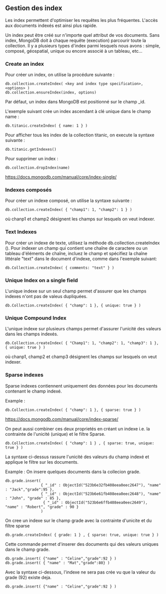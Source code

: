 ## Gestion des index ##

Les index permettent d'optimiser les requêtes les plus fréquentes. L'accès aux documents indexés est ainsi plus rapide.

Un index peut être créé sur n'importe quel attribut de vos documents. Sans index, MongoDB doit à chaque requête (execution) parcourir toute la collection. Il y a plusieurs types d'index parmi lesquels nous avons : simple, composé, géospatial, unique ou encore associé à un tableau, etc...

### Create an index ### 

Pour créer un index, on utilise la procédure suivante :

```
db.collection.createIndex( <key and index type specification>, <options> )
db.collection.ensureIndex(index, options)
```
Par défaut, un index dans MongoDB est positionné sur le champ _id.

L'exemple suivant crée un index ascendant à clé unique dans le champ name :

```
db.titanic.createIndex( { name: 1 } )
```
Pour afficher tous les index de la collection titanic, on execute la syntaxe suivante : 

```
db.titanic.getIndexes()
```

Pour supprimer un index :

```
db.collection.dropIndex(name)
```

https://docs.mongodb.com/manual/core/index-single/

### Indexes composés ###

Pour créer un indexe composé, on utilise la syntaxe suivante :
```
db.collection.createIndex( { "champ1": 1, "champ2": 1 } )
```
où chanp1 et champ2 désignent les champs sur lesquels on veut indexer.

### Text Indexes ###

Pour créer un indexe de texte, utilisez la méthode db.collection.createIndex (). Pour indexer un champ qui contient une chaîne de caractere ou un tableau d'éléments de chaîne, incluez le champ et spécifiez la chaîne littérale "text" dans le document d'indexe, comme dans l'exemple suivant:

```
db.Collection.createIndex( { comments: "text" } )
```

### Unique Index on a single field ###

L'unique indexe sur un seul champ permet d'assurer que les champs indexes n'ont pas de valeus dupliquées.

```
db.Collection.createIndex( { "champ": 1 }, { unique: true } )
```
### Unique Compound Index ###

L'unique indexe sur plusieurs champs permet d'assurer l'unicité des valeurs dans les champs indexés.

```
db.Collection.createIndex( { "Champ1": 1, "champ2": 1, "champ3": 1 }, { unique: true } )
```
où chanp1, champ2 et champ3 désignent les champs sur lesquels on veut indexer.

### Sparse indexes ###

Sparse indexes contiennent uniquement des données pour les documents contenant le champ indexé.

Example : 
```
db.Collection.createIndex( { "champ": 1 }, { sparse: true } )
```
https://docs.mongodb.com/manual/core/index-sparse/


On peut aussi combiner ces deux proprietés en créant un indexe i.e. la contrainte de l'unicité (unique) et le filtre Sparse. 

```
db.Collection.createIndex( { "champ": 1 } , { sparse: true, unique: true } )
```

La syntaxe ci-dessus rassure l'unicité des valeurs du champ indexé et applique le filtre sur les documents.

Example : On insere quelques documents dans la collecion grade.
```
db.grade.insert(
                { "_id" : ObjectId("523b6e32fb408eea0eec2647"), "name" : "Jack","grade":95 },
                { "_id" : ObjectId("523b6e61fb408eea0eec2648"), "name" : "John", "grade" : 85 },
                 { "_id" : ObjectId("523b6e6ffb408eea0eec2649"), "name" : "Robert", "grade" : 90 }
                )
```
On cree un indexe sur le champ grade avec la contrainte d'unicite et du filtre sparse
```
db.grade.createIndex( { grade: 1 } , { sparse: true, unique: true } )
```
Cette commande permet d'inserer des documents qui des valeurs uniques dans le champ grade.

```
db.grade.insert( {"name" : "Celine","grade":92 } )
db.grade.insert( { "name" : "Mat","grade":80} )
```
Avec la syntaxe ci-dessous, l'indexe ne sera pas crée vu que la valeur du grade (92) existe deja. 
```
db.grade.insert( {"name" : "Celine","grade":92 } )
```

